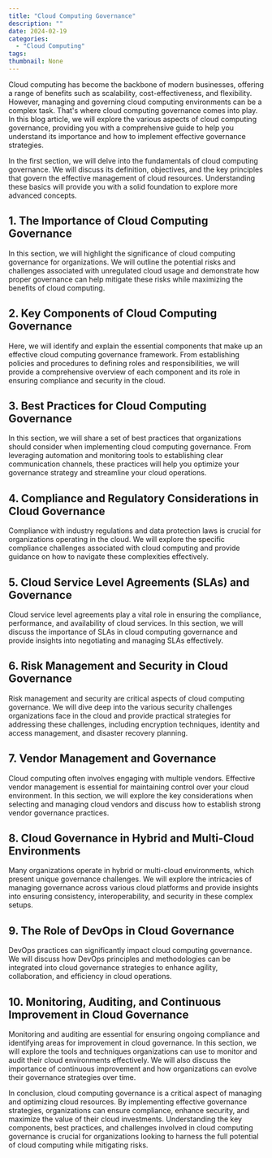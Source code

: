 ```yaml
---
title: "Cloud Computing Governance"
description: ""
date: 2024-02-19
categories:
  - "Cloud Computing"
tags:
thumbnail: None
---
```


<p>Cloud computing has become the backbone of modern businesses, offering a range of benefits such as scalability, cost-effectiveness, and flexibility. However, managing and governing cloud computing environments can be a complex task. That's where cloud computing governance comes into play. In this blog article, we will explore the various aspects of cloud computing governance, providing you with a comprehensive guide to help you understand its importance and how to implement effective governance strategies.</p>

<p>In the first section, we will delve into the fundamentals of cloud computing governance. We will discuss its definition, objectives, and the key principles that govern the effective management of cloud resources. Understanding these basics will provide you with a solid foundation to explore more advanced concepts.</p>

<h2>1. The Importance of Cloud Computing Governance</h2>
<p>In this section, we will highlight the significance of cloud computing governance for organizations. We will outline the potential risks and challenges associated with unregulated cloud usage and demonstrate how proper governance can help mitigate these risks while maximizing the benefits of cloud computing.</p>

<h2>2. Key Components of Cloud Computing Governance</h2>
<p>Here, we will identify and explain the essential components that make up an effective cloud computing governance framework. From establishing policies and procedures to defining roles and responsibilities, we will provide a comprehensive overview of each component and its role in ensuring compliance and security in the cloud.</p>

<h2>3. Best Practices for Cloud Computing Governance</h2>
<p>In this section, we will share a set of best practices that organizations should consider when implementing cloud computing governance. From leveraging automation and monitoring tools to establishing clear communication channels, these practices will help you optimize your governance strategy and streamline your cloud operations.</p>

<h2>4. Compliance and Regulatory Considerations in Cloud Governance</h2>
<p>Compliance with industry regulations and data protection laws is crucial for organizations operating in the cloud. We will explore the specific compliance challenges associated with cloud computing and provide guidance on how to navigate these complexities effectively.</p>

<h2>5. Cloud Service Level Agreements (SLAs) and Governance</h2>
<p>Cloud service level agreements play a vital role in ensuring the compliance, performance, and availability of cloud services. In this section, we will discuss the importance of SLAs in cloud computing governance and provide insights into negotiating and managing SLAs effectively.</p>

<h2>6. Risk Management and Security in Cloud Governance</h2>
<p>Risk management and security are critical aspects of cloud computing governance. We will dive deep into the various security challenges organizations face in the cloud and provide practical strategies for addressing these challenges, including encryption techniques, identity and access management, and disaster recovery planning.</p>

<h2>7. Vendor Management and Governance</h2>
<p>Cloud computing often involves engaging with multiple vendors. Effective vendor management is essential for maintaining control over your cloud environment. In this section, we will explore the key considerations when selecting and managing cloud vendors and discuss how to establish strong vendor governance practices.</p>

<h2>8. Cloud Governance in Hybrid and Multi-Cloud Environments</h2>
<p>Many organizations operate in hybrid or multi-cloud environments, which present unique governance challenges. We will explore the intricacies of managing governance across various cloud platforms and provide insights into ensuring consistency, interoperability, and security in these complex setups.</p>

<h2>9. The Role of DevOps in Cloud Governance</h2>
<p>DevOps practices can significantly impact cloud computing governance. We will discuss how DevOps principles and methodologies can be integrated into cloud governance strategies to enhance agility, collaboration, and efficiency in cloud operations.</p>

<h2>10. Monitoring, Auditing, and Continuous Improvement in Cloud Governance</h2>
<p>Monitoring and auditing are essential for ensuring ongoing compliance and identifying areas for improvement in cloud governance. In this section, we will explore the tools and techniques organizations can use to monitor and audit their cloud environments effectively. We will also discuss the importance of continuous improvement and how organizations can evolve their governance strategies over time.</p>

<p>In conclusion, cloud computing governance is a critical aspect of managing and optimizing cloud resources. By implementing effective governance strategies, organizations can ensure compliance, enhance security, and maximize the value of their cloud investments. Understanding the key components, best practices, and challenges involved in cloud computing governance is crucial for organizations looking to harness the full potential of cloud computing while mitigating risks.</p>